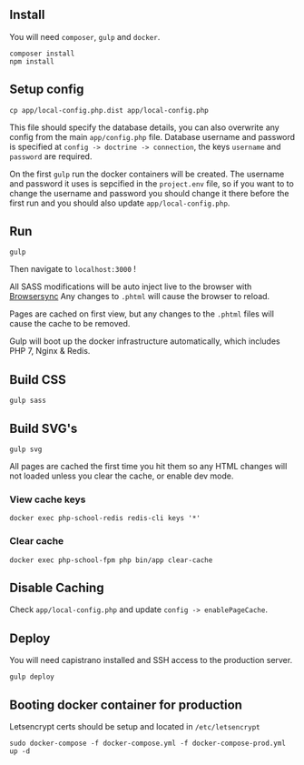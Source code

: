 ## Install

You will need `composer`, `gulp` and `docker`.

```shell
composer install
npm install
```

## Setup config

```shell
cp app/local-config.php.dist app/local-config.php
```

This file should specify the database details, you can also overwrite any config from the main `app/config.php` file.
Database username and password is specified at `config -> doctrine -> connection`, the keys `username` and `password` are required.

On the first `gulp` run the docker containers will be created. The username and password it uses is sepcified in the `project.env` file, so if you want to to change the username and password you should change it there before the first run and you should also update `app/local-config.php`.

## Run
```shell
gulp
```

Then navigate to `localhost:3000` !

All SASS modifications will be auto inject live to the browser with [Browsersync](https://www.browsersync.io)
Any changes to `.phtml` will cause the browser to reload.

Pages are cached on first view, but any changes to the `.phtml` files will cause the cache to be removed.

Gulp will boot up the docker infrastructure automatically, which includes PHP 7, Nginx & Redis.

## Build CSS

```shell
gulp sass
```

## Build SVG's
```shell
gulp svg
```

All pages are cached the first time you hit them so any HTML changes will not loaded unless you clear the cache, or enable dev mode.

### View cache keys

```shell
docker exec php-school-redis redis-cli keys '*'
```

### Clear cache

```shell
docker exec php-school-fpm php bin/app clear-cache
```


## Disable Caching

Check `app/local-config.php` and update `config -> enablePageCache`.

## Deploy

You will need capistrano installed and SSH access to the production server.

```shell
gulp deploy
```

## Booting docker container for production

Letsencrypt certs should be setup and located in `/etc/letsencrypt`

```shell
sudo docker-compose -f docker-compose.yml -f docker-compose-prod.yml up -d
```
